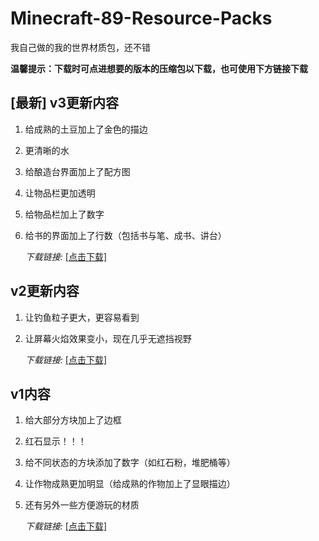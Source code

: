 # Minecraft-89-Resource-Packs
我自己做的我的世界材质包，还不错

**温馨提示：下载时可点进想要的版本的压缩包以下载，也可使用下方链接下载**

## [最新] v3更新内容
1. 给成熟的土豆加上了金色的描边
2. 更清晰的水
3. 给酿造台界面加上了配方图
4. 让物品栏更加透明
5. 给物品栏加上了数字
6. 给书的界面加上了行数（包括书与笔、成书、讲台）

   *下载链接:* [[点击下载]](https://github.com/89-eightnine/Minecraft-89-Resource-Packs/raw/refs/heads/main/(v3)_Minecraft-89-Resource-Packs.zip)

## v2更新内容
1. 让钓鱼粒子更大，更容易看到
2. 让屏幕火焰效果变小，现在几乎无遮挡视野

   *下载链接:* [[点击下载]](https://github.com/89-eightnine/Minecraft-89-Resource-Packs/raw/refs/heads/main/(v2)%20Minecraft-89-Resource-Packs.zip)

## v1内容 
1. 给大部分方块加上了边框
2. 红石显示！！！
3. 给不同状态的方块添加了数字（如红石粉，堆肥桶等）
4. 让作物成熟更加明显（给成熟的作物加上了显眼描边）
5. 还有另外一些方便游玩的材质

   *下载链接:* [[点击下载]](https://github.com/89-eightnine/Minecraft-89-Resource-Packs/raw/refs/heads/main/(v1)%20Minecraft-89-Resource-Packs.zip)
